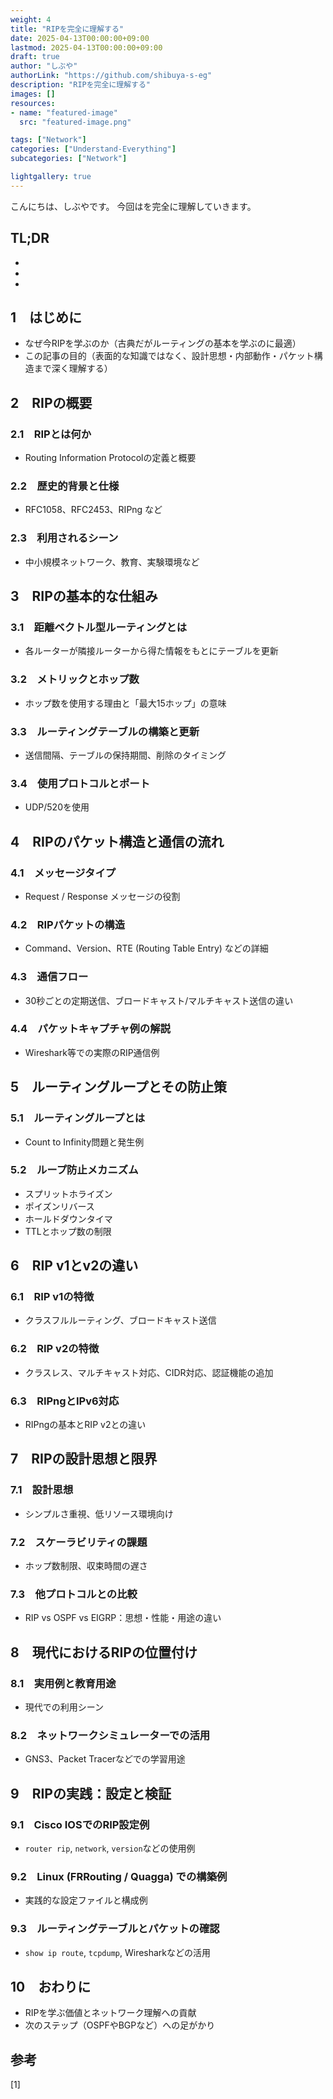 ```yaml
---
weight: 4
title: "RIPを完全に理解する"
date: 2025-04-13T00:00:00+09:00
lastmod: 2025-04-13T00:00:00+09:00
draft: true
author: "しぶや"
authorLink: "https://github.com/shibuya-s-eg"
description: "RIPを完全に理解する"
images: []
resources:
- name: "featured-image"
  src: "featured-image.png"

tags: ["Network"]
categories: ["Understand-Everything"]
subcategories: ["Network"]

lightgallery: true
---
```


<!--
Todo:
- TLDR

-->


こんにちは、しぶやです。
今回はを完全に理解していきます。


## TL;DR

*
*
*

## 1　はじめに

- なぜ今RIPを学ぶのか（古典だがルーティングの基本を学ぶのに最適）
- この記事の目的（表面的な知識ではなく、設計思想・内部動作・パケット構造まで深く理解する）

## 2　RIPの概要

### 2.1　RIPとは何か
- Routing Information Protocolの定義と概要

### 2.2　歴史的背景と仕様
- RFC1058、RFC2453、RIPng など

### 2.3　利用されるシーン
- 中小規模ネットワーク、教育、実験環境など

## 3　RIPの基本的な仕組み

### 3.1　距離ベクトル型ルーティングとは
- 各ルーターが隣接ルーターから得た情報をもとにテーブルを更新

### 3.2　メトリックとホップ数
- ホップ数を使用する理由と「最大15ホップ」の意味

### 3.3　ルーティングテーブルの構築と更新
- 送信間隔、テーブルの保持期間、削除のタイミング

### 3.4　使用プロトコルとポート
- UDP/520を使用

## 4　RIPのパケット構造と通信の流れ

### 4.1　メッセージタイプ
- Request / Response メッセージの役割

### 4.2　RIPパケットの構造
- Command、Version、RTE (Routing Table Entry) などの詳細

### 4.3　通信フロー
- 30秒ごとの定期送信、ブロードキャスト/マルチキャスト送信の違い

### 4.4　パケットキャプチャ例の解説
- Wireshark等での実際のRIP通信例

## 5　ルーティングループとその防止策

### 5.1　ルーティングループとは
- Count to Infinity問題と発生例

### 5.2　ループ防止メカニズム
- スプリットホライズン
- ポイズンリバース
- ホールドダウンタイマ
- TTLとホップ数の制限

## 6　RIP v1とv2の違い

### 6.1　RIP v1の特徴
- クラスフルルーティング、ブロードキャスト送信

### 6.2　RIP v2の特徴
- クラスレス、マルチキャスト対応、CIDR対応、認証機能の追加

### 6.3　RIPngとIPv6対応
- RIPngの基本とRIP v2との違い

## 7　RIPの設計思想と限界

### 7.1　設計思想
- シンプルさ重視、低リソース環境向け

### 7.2　スケーラビリティの課題
- ホップ数制限、収束時間の遅さ

### 7.3　他プロトコルとの比較
- RIP vs OSPF vs EIGRP：思想・性能・用途の違い

## 8　現代におけるRIPの位置付け

### 8.1　実用例と教育用途
- 現代での利用シーン

### 8.2　ネットワークシミュレーターでの活用
- GNS3、Packet Tracerなどでの学習用途

## 9　RIPの実践：設定と検証

### 9.1　Cisco IOSでのRIP設定例
- `router rip`, `network`, `version`などの使用例

### 9.2　Linux (FRRouting / Quagga) での構築例
- 実践的な設定ファイルと構成例

### 9.3　ルーティングテーブルとパケットの確認
- `show ip route`, `tcpdump`, Wiresharkなどの活用

## 10　おわりに

- RIPを学ぶ価値とネットワーク理解への貢献
- 次のステップ（OSPFやBGPなど）への足がかり



## 参考

[1] []()
